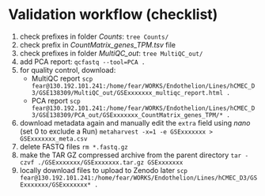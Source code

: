 # Validation workflow (checklist)

1. check prefixes in folder _Counts_: `tree Counts/`
1. check prefix in _CountMatrix_genes_TPM.tsv_ file
1. check prefixes in folder _MultiQC_out_: `tree MultiQC_out/`
1. add PCA report: `qcfastq --tool=PCA .`
1. for quality control, download:
	- MultiQC report
		`scp fear@130.192.101.241:/home/fear/WORKS/Endothelion/Lines/hCMEC_D3/GSE138309/MultiQC_out/GSExxxxxxx_multiqc_report.html .`
	- PCA report
		`scp fear@130.192.101.241:/home/fear/WORKS/Endothelion/Lines/hCMEC_D3/GSE138309/PCA_out/GSExxxxxxx_CountMatrix_genes_TPM/* .`
1. download metadata again and manually edit the `extra` field using _nano_
	(set 0 to exclude a Run)
	`metaharvest -x=1 -e GSExxxxxxx > GSExxxxxxx_meta.csv`
1. delete FASTQ files
	`rm *.fastq.gz`
1. make the TAR GZ compressed archive from the parent directory
	`tar -czvf ./GSExxxxxxx/GSExxxxxxx.tar.gz GSExxxxxxx`
1. locally download files to upload to Zenodo later
	`scp fear@130.192.101.241:/home/fear/WORKS/Endothelion/Lines/hCMEC_D3/GSExxxxxxx/GSExxxxxxx* .`
